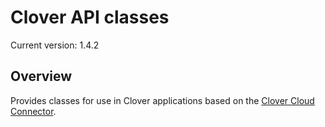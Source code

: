# Clover API classes

<!---
!!NOTE!!  The following is automatically updated to reflect the npm version.
See the package.json postversion script, which maps to scripts/postversion.sh
Do not change this or the versioning may not reflect the npm version correctly.
--->
Current version: 1.4.2

## Overview

Provides classes for use in Clover applications based on the [Clover Cloud Connector](https://github.com/clover/remote-pay-cloud).
